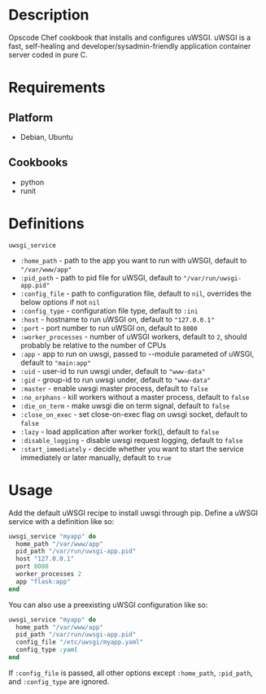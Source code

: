 Description
===========

Opscode Chef cookbook that installs and configures uWSGI.
uWSGI is a fast, self-healing and developer/sysadmin-friendly application container server coded in pure C.

Requirements
============

Platform
--------
* Debian, Ubuntu

Cookbooks
---------
* python
* runit

Definitions
==========

`uwsgi_service`

-  `:home_path`         - path to the app you want to run with uWSGI, default to `"/var/www/app"`
-  `:pid_path`          - path to pid file for uWSGI, default to `"/var/run/uwsgi-app.pid"`
-  `:config_file`       - path to configuration file, default to `nil`, overrides the below options if not `nil`
-  `:config_type`       - configuration file type, default to `:ini`
-  `:host`              - hostname to run uWSGI on, default to `"127.0.0.1"`
-  `:port`              - port number to run uWSGI on, default to `8080`
-  `:worker_processes`  - number of uWSGI workers, default to `2`, should probably be relative to the number of CPUs
-  `:app`               - app to run on uwsgi, passed to --module parameted of uWSGI, default to `"main:app"`
-  `:uid`               - user-id to run uwsgi under, default to `"www-data"`
-  `:gid`               - group-id to run uwsgi under, default to `"www-data"`
-  `:master`            - enable uwsgi master process, default to `false`
-  `:no_orphans`        - kill workers without a master process, default to `false`
-  `:die_on_term`       - make uwsgi die on term signal, default to `false`
-  `:close_on_exec`     - set close-on-exec flag on uwsgi socket, default to `false`
-  `:lazy`              - load application after worker fork(), default to `false`
-  `:disable_logging`   - disable uwsgi request logging, default to `false`
-  `:start_immediately` - decide whether you want to start the service immediately or later manually, default to `true`

Usage
=====

Add the default uWSGI recipe to install uwsgi through pip.
Define a uWSGI service with a definition like so:

```ruby
uwsgi_service "myapp" do
  home_path "/var/www/app"
  pid_path "/var/run/uwsgi-app.pid"
  host "127.0.0.1"
  port 8080
  worker_processes 2
  app "flask:app"
end
```

You can also use a preexisting uWSGI configuration like so:

```ruby
uwsgi_service "myapp" do
  home_path "/var/www/app"
  pid_path "/var/run/uwsgi-app.pid"
  config_file "/etc/uwsgi/myapp.yaml"
  config_type :yaml
end
```

If `:config_file` is passed, all other options except `:home_path`, `:pid_path`, and `:config_type` are ignored.
